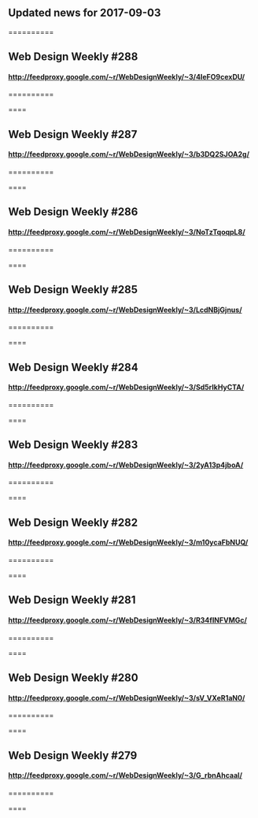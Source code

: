 ## Updated news for 2017-09-03 

==========
## Web Design Weekly #288
#### http://feedproxy.google.com/~r/WebDesignWeekly/~3/4IeFO9cexDU/

==========

====
## Web Design Weekly #287
#### http://feedproxy.google.com/~r/WebDesignWeekly/~3/b3DQ2SJOA2g/

==========

====
## Web Design Weekly #286
#### http://feedproxy.google.com/~r/WebDesignWeekly/~3/NoTzTqoqpL8/

==========

====
## Web Design Weekly #285
#### http://feedproxy.google.com/~r/WebDesignWeekly/~3/LcdNBjGjnus/

==========

====
## Web Design Weekly #284
#### http://feedproxy.google.com/~r/WebDesignWeekly/~3/Sd5rlkHyCTA/

==========

====
## Web Design Weekly #283
#### http://feedproxy.google.com/~r/WebDesignWeekly/~3/2yA13p4jboA/

==========

====
## Web Design Weekly #282
#### http://feedproxy.google.com/~r/WebDesignWeekly/~3/m10ycaFbNUQ/

==========

====
## Web Design Weekly #281
#### http://feedproxy.google.com/~r/WebDesignWeekly/~3/R34fINFVMGc/

==========

====
## Web Design Weekly #280
#### http://feedproxy.google.com/~r/WebDesignWeekly/~3/sV_VXeR1aN0/

==========

====
## Web Design Weekly #279
#### http://feedproxy.google.com/~r/WebDesignWeekly/~3/G_rbnAhcaaI/

==========

====
